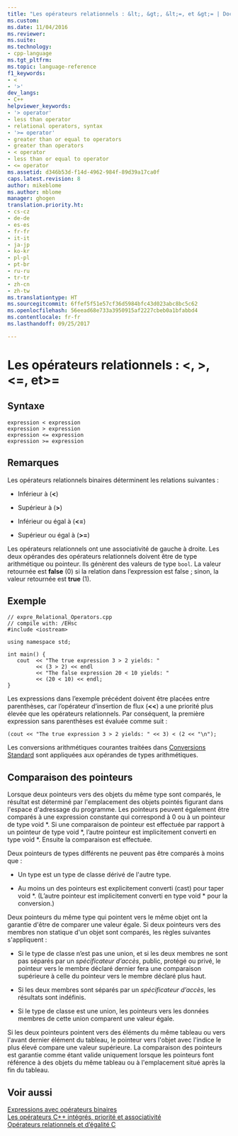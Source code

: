 ```yaml
---
title: "Les opérateurs relationnels : &lt;, &gt;, &lt;=, et &gt;= | Documents Microsoft"
ms.custom: 
ms.date: 11/04/2016
ms.reviewer: 
ms.suite: 
ms.technology:
- cpp-language
ms.tgt_pltfrm: 
ms.topic: language-reference
f1_keywords:
- <
- '>'
dev_langs:
- C++
helpviewer_keywords:
- '> operator'
- less than operator
- relational operators, syntax
- '>= operator'
- greater than or equal to operators
- greater than operators
- < operator
- less than or equal to operator
- <= operator
ms.assetid: d346b53d-f14d-4962-984f-89d39a17ca0f
caps.latest.revision: 8
author: mikeblome
ms.author: mblome
manager: ghogen
translation.priority.ht:
- cs-cz
- de-de
- es-es
- fr-fr
- it-it
- ja-jp
- ko-kr
- pl-pl
- pt-br
- ru-ru
- tr-tr
- zh-cn
- zh-tw
ms.translationtype: HT
ms.sourcegitcommit: 6ffef5f51e57cf36d5984bfc43d023abc8bc5c62
ms.openlocfilehash: 56eead68e733a3950915af2227cbeb0a1bfabbd4
ms.contentlocale: fr-fr
ms.lasthandoff: 09/25/2017

---
```

# <a name="relational-operators-lt-gt-lt-and-gt"></a>Les opérateurs relationnels : &lt;, &gt;, &lt;=, et&gt;=
## <a name="syntax"></a>Syntaxe  
  
```  
expression < expression  
expression > expression  
expression <= expression  
expression >= expression  
```  
  
## <a name="remarks"></a>Remarques  
 Les opérateurs relationnels binaires déterminent les relations suivantes :  
  
-   Inférieur à (**\<**)  
  
-   Supérieur à (**>**)  
  
-   Inférieur ou égal à (**\<=**)  
  
-   Supérieur ou égal à (**>=**)  
  
 Les opérateurs relationnels ont une associativité de gauche à droite. Les deux opérandes des opérateurs relationnels doivent être de type arithmétique ou pointeur. Ils génèrent des valeurs de type `bool`. La valeur retournée est **false** (0) si la relation dans l’expression est false ; sinon, la valeur retournée est **true** (1).  
  
## <a name="example"></a>Exemple  
  
```  
// expre_Relational_Operators.cpp  
// compile with: /EHsc  
#include <iostream>  
  
using namespace std;  
  
int main() {  
   cout  << "The true expression 3 > 2 yields: "  
         << (3 > 2) << endl  
         << "The false expression 20 < 10 yields: "  
         << (20 < 10) << endl;  
}  
```  
  
 Les expressions dans l’exemple précédent doivent être placées entre parenthèses, car l’opérateur d’insertion de flux (**<<**) a une priorité plus élevée que les opérateurs relationnels. Par conséquent, la première expression sans parenthèses est évaluée comme suit :  
  
```  
(cout << "The true expression 3 > 2 yields: " << 3) < (2 << "\n");  
```  
  
 Les conversions arithmétiques courantes traitées dans [Conversions Standard](standard-conversions.md) sont appliquées aux opérandes de types arithmétiques.  
  
## <a name="comparing-pointers"></a>Comparaison des pointeurs  
 Lorsque deux pointeurs vers des objets du même type sont comparés, le résultat est déterminé par l'emplacement des objets pointés figurant dans l'espace d'adressage du programme. Les pointeurs peuvent également être comparés à une expression constante qui correspond à 0 ou à un pointeur de type void *. Si une comparaison de pointeur est effectuée par rapport à un pointeur de type void \*, l’autre pointeur est implicitement converti en type void \*. Ensuite la comparaison est effectuée.  
  
 Deux pointeurs de types différents ne peuvent pas être comparés à moins que :  
  
-   Un type est un type de classe dérivé de l'autre type.  
  
-   Au moins un des pointeurs est explicitement converti (cast) pour taper void *. (L’autre pointeur est implicitement converti en type void \* pour la conversion.)  
  
 Deux pointeurs du même type qui pointent vers le même objet ont la garantie d'être de comparer une valeur égale. Si deux pointeurs vers des membres non statique d'un objet sont comparés, les règles suivantes s'appliquent :  
  
-   Si le type de classe n’est pas une union, et si les deux membres ne sont pas séparés par un *spécificateur d’accès*, public, protégé ou privé, le pointeur vers le membre déclaré dernier fera une comparaison supérieure à celle du pointeur vers le membre déclaré plus haut.  
  
-   Si les deux membres sont séparés par un *spécificateur d’accès*, les résultats sont indéfinis.  
  
-   Si le type de classe est une union, les pointeurs vers les données membres de cette union comparent une valeur égale.  
  
 Si les deux pointeurs pointent vers des éléments du même tableau ou vers l'avant dernier élément du tableau, le pointeur vers l'objet avec l'indice le plus élevé compare une valeur supérieure. La comparaison des pointeurs est garantie comme étant valide uniquement lorsque les pointeurs font référence à des objets du même tableau ou à l'emplacement situé après la fin du tableau.  
  
## <a name="see-also"></a>Voir aussi  
 [Expressions avec opérateurs binaires](../cpp/expressions-with-binary-operators.md)   
 [Les opérateurs C++ intégrés, priorité et associativité](../cpp/cpp-built-in-operators-precedence-and-associativity.md)   
 [Opérateurs relationnels et d’égalité C](../c-language/c-relational-and-equality-operators.md)
